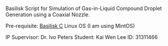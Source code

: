 Basilisk Script for Simulation of Gas-in-Liquid Compound Droplet Generation using a Coaxial Nozzle.

Pre-requisite:
[Basilisk C](http://basilisk.fr/src/INSTALL)
Linux OS (I am using MintOS)

IP Supervisor:  Dr. Ivo Peters
Student:        Kai Wen Lee
ID:             31311466
